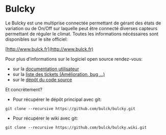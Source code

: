 **Bulcky**
============

Le Bulcky est une multiprise connectée permettant de gérant des états de variation
ou de On/Off sur laquelle peut être connecté diverses capteurs permettant de réguler
le climat.
Toutes les informations nécéssaires sont disponibles sur le site officiel:

 [http://www.bulck.fr](http://www.bulck.fr)



Pour plus d'informations sur le logiciel open source rendez-vous:

 * sur la [documentation utilisateur](https://github.com/bulck/bulcky/wiki) 
 * sur la [liste des tickets (Amélioration, bug ...)](https://github.com/bulck/bulcky/issues)
 * sur le [dépôt du code source](https://github.com/bulck/bulcky/)


Et concrètement?
 * Pour récupérer le dépôt principal avec git:

`git clone --recursive https://github.com/bulck/bulcky.git`
 * Pour récupérer le wiki avec git: 

`git clone --recursive https://github.com/bulck/bulcky.wiki.git`
